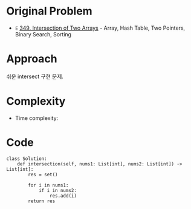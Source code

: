 # Original Problem
<!-- Describe your first thoughts on how to solve this problem. -->
* `E` [349. Intersection of Two Arrays](https://leetcode.com/problems/intersection-of-two-arrays/) - Array, Hash Table, Two Pointers, Binary Search, Sorting

# Approach
<!-- Describe your approach to solving the problem. -->
쉬운 intersect 구현 문제.

# Complexity
- Time complexity:
<!-- Add your time complexity here, e.g. $$O(n)$$ -->

<!-- Add your space complexity here, e.g. $$O(n)$$ -->


# Code

```python3
class Solution:
    def intersection(self, nums1: List[int], nums2: List[int]) -> List[int]:
        res = set()
        
        for i in nums1:
            if i in nums2:
                res.add(i)
        return res
            
```
